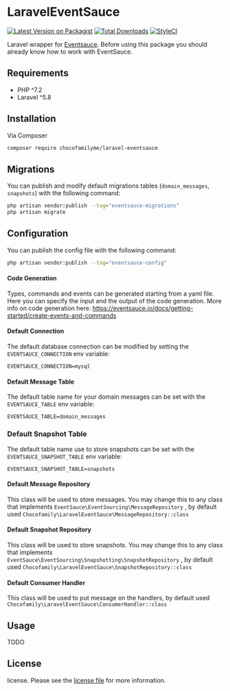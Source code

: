 
# LaravelEventSauce

[![Latest Version on Packagist][ico-version]][link-packagist]
[![Total Downloads][ico-downloads]][link-downloads]
[![StyleCI][ico-styleci]][link-styleci]

Laravel wrapper for [Eventsauce](https://eventsauce.io/). Before using this package you should already know how to work with EventSauce.

## Requirements

- PHP ^7.2
- Laravel ^5.8

## Installation

Via Composer

```bash
composer require chocofamilyme/laravel-eventsauce
```
## Migrations

You can publish and modify default migrations tables (`domain_messages`, `snapshots`) with the following command:

```bash
php artisan vendor:publish --tag="eventsauce-migrations"
php artisan migrate
```


## Configuration

You can publish the config file with the following command:

```bash
php artisan vendor:publish --tag="eventsauce-config"
```

#### Code Generation

Types, commands and events can be generated starting from a yaml file. Here you can specify the input and the output of the code generation. More info on code generation here: https://eventsauce.io/docs/getting-started/create-events-and-commands

#### Default Connection

The default database connection can be modified by setting the `EVENTSAUCE_CONNECTION` env variable:

```dotenv
EVENTSAUCE_CONNECTION=mysql
```

#### Default Message Table

The default table name for your domain messages can be set with the `EVENTSAUCE_TABLE` env variable:

```dotenv
EVENTSAUCE_TABLE=domain_messages
```

### Default Snapshot Table

The default table name use to store snapshots can be set with the `EVENTSAUCE_SNAPSHOT_TABLE` env variable:

```dotenv
EVENTSAUCE_SNAPSHOT_TABLE=snapshots
```

#### Default Message Repository

This class will be used to store messages. You may change this to any class that implements `EventSauce\EventSourcing\MessageRepository` , by default used `Chocofamily\LaravelEventSauce\MessageRepository::class`

#### Default Snapshot Repository

This class will be used to store snapshots. You may change this to any class that implements `EventSauce\EventSourcing\Snapshotting\SnapshotRepository` , by default used `Chocofamily\LaravelEventSauce\SnapshotRepository::class`

#### Default Consumer Handler

This class will be used to put message on the handlers, by default used `Chocofamily\LaravelEventSauce\ConsumerHandler::class`

## Usage
TODO

## License

license. Please see the [license file](license.md) for more information.

[ico-version]: https://img.shields.io/packagist/v/chocofamilyme/laravel-eventsauce.svg?style=flat-square
[ico-downloads]: https://img.shields.io/packagist/dt/chocofamilyme/laravel-eventsauce.svg?style=flat-square
[ico-styleci]: https://github.styleci.io/repos/225345376/shield

[link-packagist]: https://packagist.org/packages/chocofamilyme/laravel-eventsauce
[link-downloads]: https://packagist.org/packages/chocofamilyme/laravel-eventsauce
[link-styleci]: https://github.styleci.io/repos/225345376
[link-author]: https://github.com/chocofamily
[link-contributors]: ../../contributors
